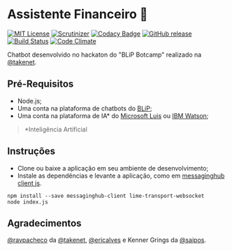 # Assistente Financeiro 🤖 
[![MIT License](https://img.shields.io/badge/License-MIT-red.svg)](LICENSE) [![Scrutinizer](https://img.shields.io/scrutinizer/g/dedevillela/bot-assistente-financeiro.svg)](https://scrutinizer-ci.com/g/dedevillela/bot-assistente-financeiro/build-status/master) [![Codacy Badge](https://api.codacy.com/project/badge/Grade/4757b0be85134a91a339da8d88e12841)](https://www.codacy.com/app/dedevillela/bot-assistente-financeiro?utm_source=github.com&amp;utm_medium=referral&amp;utm_content=dedevillela/bot-assistente-financeiro&amp;utm_campaign=Badge_Grade) [![GitHub release](https://img.shields.io/github/release/dedevillela/bot-assistente-financeiro.svg)]() [![Build Status](https://travis-ci.org/dedevillela/bot-assistente-financeiro.svg?branch=master)](https://travis-ci.org/dedevillela/bot-assistente-financeiro) [![Code Climate](https://codeclimate.com/github/dedevillela/bot-assistente-financeiro.png)](https://codeclimate.com/github/dedevillela/bot-assistente-financeiro)

Chatbot desenvolvido no hackaton do "BLiP Botcamp" realizado na [@takenet](https://github.com/takenet).

## Pré-Requisitos

-   Node.js;
-   Uma conta na plataforma de chatbots do [BLiP](https://blip.ai);
-   Uma conta na plataforma de IA* do [Microsoft Luis](https://www.luis.ai) ou [IBM Watson](https://www.ibm.com/watson);
>*Inteligência Artificial

## Instruções

-   Clone ou baixe a aplicação em seu ambiente de desenvolvimento;
-   Instale as dependências e levante a aplicação, como em [messaginghub client js](https://github.com/takenet/messaginghub-client-js).

```
npm install --save messaginghub-client lime-transport-websocket
node index.js
```
## Agradecimentos
[@ravpacheco](https://github.com/ravpacheco) da [@takenet](https://github.com/takenet), [@ericalves](https://github.com/ericalves) e Kenner Grings da [@saipos](https://github.com/saipos).
